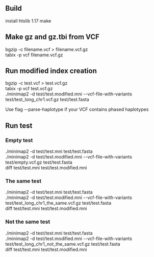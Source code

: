 ## Build
install htslib 1.17
make

## Make gz and gz.tbi from VCF
bgzip -c filename.vcf > filename.vcf.gz\
tabix -p vcf filename.vcf.gz

## Run modified index creation
bgzip -c test.vcf > test.vcf.gz\
tabix -p vcf test.vcf.gz\
./minimap2 -d test/test.modified.mni --vcf-file-with-variants test/test_long_chr1.vcf.gz test/test.fasta

Use flag --parse-haplotype if your VCF contains phased haplotypes

## Run test

### Empty test
./minimap2 -d test/test.mni test/test.fasta\
./minimap2 -d test/test.modified.mni --vcf-file-with-variants test/empty.vcf.gz test/test.fasta\
diff test/test.mni test/test.modified.mni


### The same test
./minimap2 -d test/test.mni test/test.fasta\
./minimap2 -d test/test.modified.mni --vcf-file-with-variants test/test_long_chr1_the_same.vcf.gz test/test.fasta\
diff test/test.mni test/test.modified.mni

### Not the same test
./minimap2 -d test/test.mni test/test.fasta\
./minimap2 -d test/test.modified.mni --vcf-file-with-variants test/test_long_chr1_not_the_same.vcf.gz test/test.fasta\
diff test/test.mni test/test.modified.mni
